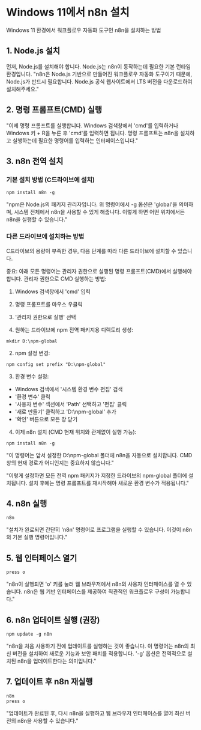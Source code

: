 # Windows 11에서 n8n 설치
Windows 11 환경에서 워크플로우 자동화 도구인 n8n을 설치하는 방법

## 1. Node.js 설치
먼저, Node.js를 설치해야 합니다. Node.js는 n8n이 동작하는데 필요한 기본 런타임 환경입니다.
"n8n은 Node.js 기반으로 만들어진 워크플로우 자동화 도구이기 때문에, Node.js가 반드시 필요합니다. Node.js 공식 웹사이트에서 LTS 버전을 다운로드하여 설치해주세요."

## 2. 명령 프롬프트(CMD) 실행
"이제 명령 프롬프트를 실행합니다. Windows 검색창에서 'cmd'를 입력하거나 Windows 키 + R을 누른 후 'cmd'를 입력하면 됩니다. 명령 프롬프트는 n8n을 설치하고 실행하는데 필요한 명령어를 입력하는 인터페이스입니다."

## 3. n8n 전역 설치

### 기본 설치 방법 (C드라이브에 설치)
```
npm install n8n -g
```
"npm은 Node.js의 패키지 관리자입니다. 위 명령어에서 -g 옵션은 'global'을 의미하며, 시스템 전체에서 n8n을 사용할 수 있게 해줍니다. 이렇게 하면 어떤 위치에서든 n8n을 실행할 수 있습니다."

### 다른 드라이브에 설치하는 방법
C드라이브의 용량이 부족한 경우, 다음 단계를 따라 다른 드라이브에 설치할 수 있습니다.

중요: 아래 모든 명령어는 관리자 권한으로 실행된 명령 프롬프트(CMD)에서 실행해야 합니다.
관리자 권한으로 CMD 실행하는 방법:
1. Windows 검색창에서 'cmd' 입력
2. 명령 프롬프트를 마우스 우클릭
3. '관리자 권한으로 실행' 선택

1. 원하는 드라이브에 npm 전역 패키지용 디렉토리 생성:
```
mkdir D:\npm-global
```

2. npm 설정 변경:
```
npm config set prefix "D:\npm-global"
```

3. 환경 변수 설정:
- Windows 검색에서 '시스템 환경 변수 편집' 검색
- '환경 변수' 클릭
- '사용자 변수' 섹션에서 'Path' 선택하고 '편집' 클릭
- '새로 만들기' 클릭하고 'D:\npm-global' 추가
- '확인' 버튼으로 모든 창 닫기

4. 이제 n8n 설치 (CMD 현재 위치와 관계없이 실행 가능):
```
npm install n8n -g
```
"이 명령어는 앞서 설정한 D:\npm-global 폴더에 n8n을 자동으로 설치합니다. CMD 창의 현재 경로가 어디인지는 중요하지 않습니다."

"이렇게 설정하면 모든 전역 npm 패키지가 지정한 드라이브의 npm-global 폴더에 설치됩니다. 설치 후에는 명령 프롬프트를 재시작해야 새로운 환경 변수가 적용됩니다."

## 4. n8n 실행
```
n8n
```
"설치가 완료되면 간단히 'n8n' 명령어로 프로그램을 실행할 수 있습니다. 이것이 n8n의 기본 실행 명령어입니다."

## 5. 웹 인터페이스 열기
```
press o
```
"n8n이 실행되면 'o' 키를 눌러 웹 브라우저에서 n8n의 사용자 인터페이스를 열 수 있습니다. n8n은 웹 기반 인터페이스를 제공하여 직관적인 워크플로우 구성이 가능합니다."

## 6. n8n 업데이트 실행 (권장)
```
npm update -g n8n
```
"n8n을 처음 사용하기 전에 업데이트를 실행하는 것이 좋습니다. 이 명령어는 n8n의 최신 버전을 설치하여 새로운 기능과 보안 패치를 적용합니다. '-g' 옵션은 전역적으로 설치된 n8n을 업데이트한다는 의미입니다."

## 7. 업데이트 후 n8n 재실행
```
n8n
press o
```
"업데이트가 완료된 후, 다시 n8n을 실행하고 웹 브라우저 인터페이스를 열어 최신 버전의 n8n을 사용할 수 있습니다."
